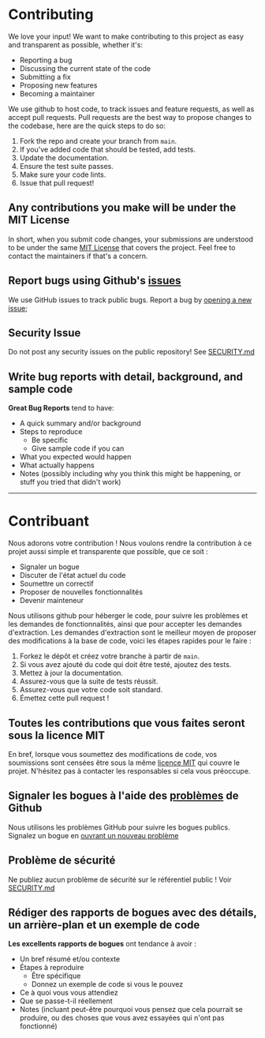 # Contributing
We love your input! We want to make contributing to this project as easy and transparent as possible, whether it's:

- Reporting a bug
- Discussing the current state of the code
- Submitting a fix
- Proposing new features
- Becoming a maintainer

We use github to host code, to track issues and feature requests, as well as accept pull requests.
Pull requests are the best way to propose changes to the codebase, here are the quick steps to do so:

1. Fork the repo and create your branch from `main`.
2. If you've added code that should be tested, add tests.
3. Update the documentation.
4. Ensure the test suite passes.
5. Make sure your code lints.
6. Issue that pull request!

## Any contributions you make will be under the MIT License
In short, when you submit code changes, your submissions are understood to be under the same [MIT License](https://choosealicense.com/licenses/mit/) that covers the project. Feel free to contact the maintainers if that's a concern.

## Report bugs using Github's [issues](https://github.com/ssc-dsai-iac/azure-aide-terraform/issues)
We use GitHub issues to track public bugs. Report a bug by [opening a new issue](https://github.com/ssc-dsai-iac/azure-aide-terraform/issues);

## Security Issue
Do not post any security issues on the public repository! See [SECURITY.md](https://github.com/ssc-dsai-iac/azure-aide-terraform/security/policy)


## Write bug reports with detail, background, and sample code
**Great Bug Reports** tend to have:

- A quick summary and/or background
- Steps to reproduce
  - Be specific
  - Give sample code if you can
- What you expected would happen
- What actually happens
- Notes (possibly including why you think this might be happening, or stuff you tried that didn't work)


------------------------------------------------------------------------------------------------------------


# Contribuant
Nous adorons votre contribution ! Nous voulons rendre la contribution à ce projet aussi simple et transparente que possible, que ce soit :

- Signaler un bogue
- Discuter de l'état actuel du code
- Soumettre un correctif
- Proposer de nouvelles fonctionnalités
- Devenir mainteneur

Nous utilisons github pour héberger le code, pour suivre les problèmes et les demandes de fonctionnalités, ainsi que pour accepter les demandes d'extraction.
Les demandes d'extraction sont le meilleur moyen de proposer des modifications à la base de code, voici les étapes rapides pour le faire :

1. Forkez le dépôt et créez votre branche à partir de `main`.
2. Si vous avez ajouté du code qui doit être testé, ajoutez des tests.
3. Mettez à jour la documentation.
4. Assurez-vous que la suite de tests réussit.
5. Assurez-vous que votre code soit standard.
6. Émettez cette pull request !

## Toutes les contributions que vous faites seront sous la licence MIT
En bref, lorsque vous soumettez des modifications de code, vos soumissions sont censées être sous la même [licence MIT](https://choosealicense.com/licenses/mit) qui couvre le projet. N'hésitez pas à contacter les responsables si cela vous préoccupe.

## Signaler les bogues à l'aide des [problèmes](https://github.com/ssc-dsai-iac/azure-aide-terraform/issues) de Github
Nous utilisons les problèmes GitHub pour suivre les bogues publics. Signalez un bogue en [ouvrant un nouveau problème](https://github.com/ssc-dsai-iac/azure-aide-terraform/issues)

## Problème de sécurité
Ne publiez aucun problème de sécurité sur le référentiel public ! Voir [SECURITY.md](https://github.com/ssc-dsai-iac/azure-aide-terraform/security/policy)


## Rédiger des rapports de bogues avec des détails, un arrière-plan et un exemple de code
**Les excellents rapports de bogues** ont tendance à avoir :

- Un bref résumé et/ou contexte
- Étapes à reproduire
  - Être spécifique
  - Donnez un exemple de code si vous le pouvez
- Ce à quoi vous vous attendiez
- Que se passe-t-il réellement
- Notes (incluant peut-être pourquoi vous pensez que cela pourrait se produire, ou des choses que vous avez essayées qui n'ont pas fonctionné)